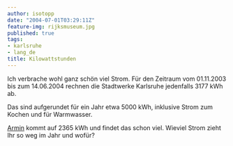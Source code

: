 ```yaml
---
author: isotopp
date: "2004-07-01T03:29:11Z"
feature-img: rijksmuseum.jpg
published: true
tags:
- karlsruhe
- lang_de
title: Kilowattstunden
---
```

Ich verbrache wohl ganz schön viel Strom. Für den Zeitraum vom 01.11.2003
bis zum 14.06.2004 rechnen die Stadtwerke Karlsruhe jedenfalls 3177 kWh ab.

Das sind aufgerundet für ein Jahr etwa 5000 kWh, inklusive Strom zum Kochen
und für Warmwasser.

[Armin](http://blog.helaron.de/archives/118_Stromverbrauch_ist_2365_kWh_viel.html)
kommt auf 2365 kWh und findet das schon viel. Wieviel Strom zieht Ihr so weg
im Jahr und wofür?
